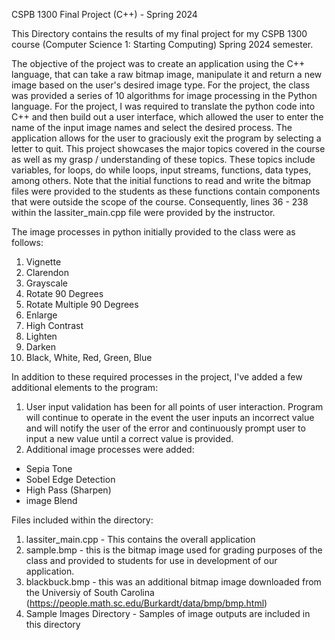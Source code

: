 CSPB 1300 Final Project (C++) - Spring 2024

This Directory contains the results of my final project for my CSPB 1300 course (Computer Science 1: Starting Computing) Spring 2024 semester. 

The objective of the project was to create an application using the C++ language, that can take a raw bitmap image, manipulate it and return a new image based on the user's desired image type. For the project, the class was provided a series of 10 algorithms for image processing in the Python language. For the project, I was required to translate the python code into C++ and then build out a user interface, which allowed the user to enter the name of the input image names and select the desired process. The application allows for the user to graciously exit the program by selecting a letter to quit. This project showcases the major topics covered in the course as well as my grasp / understanding of these topics. These topics include variables, for loops, do while loops, input streams, functions, data types, among others. Note that the initial functions to read and write the bitmap files were provided to the students as these functions contain components that were outside the scope of the course. Consequently, lines 36 - 238 within the lassiter_main.cpp file were provided by the instructor. 

The image processes in python initially provided to the class were as follows:
1. Vignette
2. Clarendon
3. Grayscale
4. Rotate 90 Degrees
5. Rotate Multiple 90 Degrees
6. Enlarge
7. High Contrast
8. Lighten
9. Darken
10. Black, White, Red, Green, Blue

In addition to these required processes in the project, I've added a few additional elements to the program:

1. User input validation has been for all points of user interaction. Program will continue to operate in the event the user inputs an incorrect value and will notify the user of the error and continuously prompt user to input a new value until a correct value is provided.
2. Additional image processes were added:
- Sepia Tone
- Sobel Edge Detection
- High Pass (Sharpen)
- image Blend

Files included within the directory:
1. lassiter_main.cpp - This contains the overall application
2. sample.bmp - this is the bitmap image used for grading purposes of the class and provided to students for use in development of our application.
3. blackbuck.bmp - this was an additional bitmap image downloaded from the Universiy of South Carolina (https://people.math.sc.edu/Burkardt/data/bmp/bmp.html)
4. Sample Images Directory - Samples of image outputs are included in this directory




